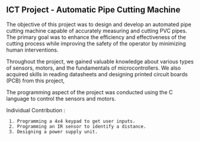 ICT Project - Automatic Pipe Cutting Machine
--------------------------------------------

The objective of this project was to design and develop an automated pipe cutting machine capable of accurately measuring and cutting PVC pipes. The primary goal was to enhance the efficiency and effectiveness of the cutting process while improving the safety of the operator by minimizing human interventions. 

Throughout the project, we gained valuable knowledge about various types of sensors, motors, and the fundamentals of microcontrollers. We also acquired skills in reading datasheets and designing printed circuit boards (PCB) from this project, 

The programming aspect of the project was conducted using the C language to control the sensors and motors.

Individual Contribution :

     1. Programming a 4x4 keypad to get user inputs.
     2. Programming an IR sensor to identify a distance.
     3. Designing a power supply unit.


